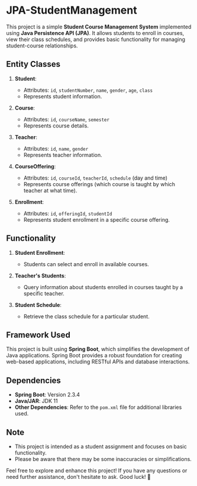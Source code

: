 # JPA-StudentManagement
This project is a simple **Student Course Management System** implemented using **Java Persistence API (JPA)**. It allows students to enroll in courses, view their class schedules, and provides basic functionality for managing student-course relationships.

## Entity Classes

1. **Student**:
   - Attributes: `id`, `studentNumber`, `name`, `gender`, `age`, `class`
   - Represents student information.

2. **Course**:
   - Attributes: `id`, `courseName`, `semester`
   - Represents course details.

3. **Teacher**:
   - Attributes: `id`, `name`, `gender`
   - Represents teacher information.

4. **CourseOffering**:
   - Attributes: `id`, `courseId`, `teacherId`, `schedule` (day and time)
   - Represents course offerings (which course is taught by which teacher at what time).

5. **Enrollment**:
   - Attributes: `id`, `offeringId`, `studentId`
   - Represents student enrollment in a specific course offering.

## Functionality

1. **Student Enrollment**:
   - Students can select and enroll in available courses.

2. **Teacher's Students**:
   - Query information about students enrolled in courses taught by a specific teacher.

3. **Student Schedule**:
   - Retrieve the class schedule for a particular student.

## Framework Used

This project is built using **Spring Boot**, which simplifies the development of Java applications. Spring Boot provides a robust foundation for creating web-based applications, including RESTful APIs and database interactions.

## Dependencies

- **Spring Boot**: Version 2.3.4
- **Java/JAR**: JDK 11
- **Other Dependencies**: Refer to the `pom.xml` file for additional libraries used.

## Note

- This project is intended as a student assignment and focuses on basic functionality.
- Please be aware that there may be some inaccuracies or simplifications.

Feel free to explore and enhance this project! If you have any questions or need further assistance, don't hesitate to ask. Good luck! 🌟
